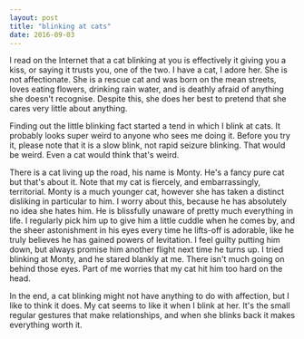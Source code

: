 ```yaml
---
layout: post
title: "blinking at cats"
date: 2016-09-03
---
```


I read on the Internet that a cat blinking at you is effectively it giving you a kiss, or saying it trusts you, one of the two. I have a cat, I adore her. She is not affectionate. She is a rescue cat and was born on the mean streets, loves eating flowers, drinking rain water, and is deathly afraid of anything she doesn't recognise. Despite this, she does her best to pretend that she cares very little about anything.

Finding out the little blinking fact started a tend in which I blink at cats. It probably looks super weird to anyone who sees me doing it. Before you try it, please note that it is a slow blink, not rapid seizure blinking. That would be weird. Even a cat would think that's weird.

There is a cat living up the road, his name is Monty. He's a fancy pure cat but that's about it. Note that my cat is fiercely, and embarrassingly, territorial. Monty is a much younger cat, however she has taken a distinct disliking in particular to him. I worry about this, because he has absolutely no idea she hates him. He is blissfully unaware of pretty much everything in life. I regularly pick him up to give him a little cuddle when he comes by, and the sheer astonishment in his eyes every time he lifts-off is adorable, like he truly believes he has gained powers of levitation. I feel guilty putting him down, but always promise him another flight next time he turns up. I tried blinking at Monty, and he stared blankly at me. There isn't much going on behind those eyes. Part of me worries that my cat hit him too hard on the head.

In the end, a cat blinking might not have anything to do with affection, but I like to think it does. My cat seems to like it when I blink at her. It's the small regular gestures that make relationships, and when she blinks back it makes everything worth it.
